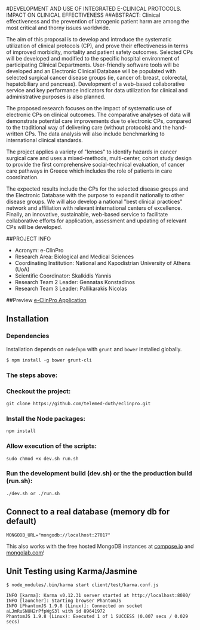 #DEVELOPMENT AND USE OF INTEGRATED E-CLINICAL PROTOCOLS. IMPACT ON CLINICAL EFFECTIVENESS
##ABSTRACT: 
Clinical effectiveness and the prevention of iatrogenic patient harm are among the most critical and thorny issues worldwide.

The aim of this proposal is to develop and introduce the systematic utilization of clinical protocols (CP), and prove their effectiveness in terms of improved morbidity, mortality and patient safety outcomes. Selected CPs will be developed and modified to the specific hospital environment of participating Clinical Departments. User-friendly software tools will be developed and an Electronic Clinical Database will be populated with selected surgical cancer disease groups (ie, cancer of: breast, colorectal, hepatobiliary and pancreas). Development of a web-based collaborative service and key performance indicators for data utilization for clinical and administrative purposes is also planned.

The proposed research focuses on the impact of systematic use of electronic CPs on clinical outcomes. The comparative analyses of data will demonstrate potential care improvements due to electronic CPs, compared to the traditional way of delivering care (without protocols) and the hand-written CPs. The data analysis will also include benchmarking to international clinical standards.

The project applies a variety of "lenses" to identify hazards in cancer surgical care and uses a mixed-methods, multi-center, cohort study design to provide the first comprehensive social-technical evaluation, of cancer care pathways in Greece which includes the role of patients in care coordination.

The expected results include the CPs for the selected disease groups and the Electronic Database with the purpose to expand it nationally to other disease groups. We will also develop a national "best clinical practices" network and affiliation with relevant international centers of excellence. Finally, an innovative, sustainable, web-based service to facilitate collaborative efforts for application, assessment and updating of relevant CPs will be developed.

##PROJECT INFO
* Acronym: e-ClinPro
* Research Area: Biological and Medical Sciences
* Coordinating Institution: National and Kapodistrian University of Athens (UoA)
* Scientific Coordinator: Skalkidis Yannis
* Research Team 2 Leader: Gennatas Konstadinos
* Research Team 3 Leader: Pallikarakis Nicolas

##Preview
[e-ClinPro Application](http://ecp.nporto.eu)

## Installation

### Dependencies

Installation depends on `node`/`npm` with `grunt` and `bower` installed globally.

    $ npm install -g bower grunt-cli


### The steps above: 

### Checkout the project:

    git clone https://github.com/telemed-duth/eclinpro.git

### Install the Node packages:

    npm install

### Allow execution of the scripts:

    sudo chmod +x dev.sh run.sh
    
### Run the development build (dev.sh) or the the production build (run.sh):

    ./dev.sh or ./run.sh
    


## Connect to a real database (memory db for default)

    MONGODB_URL="mongodb://localhost:27017"

This also works with the free hosted MongoDB instances at [compose.io](https://www.compose.io) and [mongolab.com](https://mongolab.com)!



## Unit Testing using Karma/Jasmine

    $ node_modules/.bin/karma start client/test/karma.conf.js

    INFO [karma]: Karma v0.12.31 server started at http://localhost:8080/
    INFO [launcher]: Starting browser PhantomJS
    INFO [PhantomJS 1.9.8 (Linux)]: Connected on socket aLJmRuSNUH2rPfpWgS3l with id 89641972
    PhantomJS 1.9.8 (Linux): Executed 1 of 1 SUCCESS (0.007 secs / 0.029 secs)
